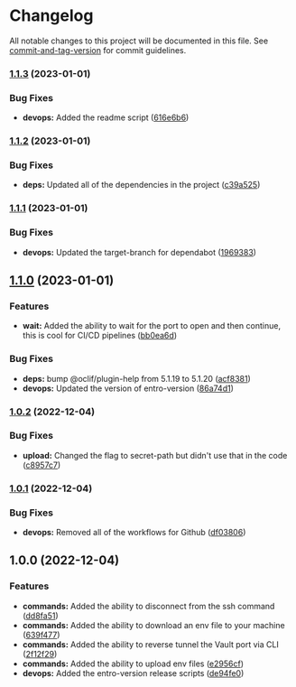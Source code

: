 # Changelog

All notable changes to this project will be documented in this file. See [commit-and-tag-version](https://github.com/absolute-version/commit-and-tag-version) for commit guidelines.

### [1.1.3](https://github.com/entrostat/entro-vault/compare/v1.1.2...v1.1.3) (2023-01-01)


### Bug Fixes

* **devops:** Added the readme script ([616e6b6](https://github.com/entrostat/entro-vault/commit/616e6b64315128014c79aa1c781a2ab204587bb9))

### [1.1.2](https://github.com/entrostat/entro-vault/compare/v1.1.1...v1.1.2) (2023-01-01)


### Bug Fixes

* **deps:** Updated all of the dependencies in the project ([c39a525](https://github.com/entrostat/entro-vault/commit/c39a525d718c884af10026c2d29505f54f59daec))

### [1.1.1](https://github.com/entrostat/entro-vault/compare/v1.1.0...v1.1.1) (2023-01-01)


### Bug Fixes

* **devops:** Updated the target-branch for dependabot ([1969383](https://github.com/entrostat/entro-vault/commit/19693837fd1d26f3905423c77c810d286a6b8342))

## [1.1.0](https://github.com/entrostat/entro-vault/compare/v1.0.2...v1.1.0) (2023-01-01)


### Features

* **wait:** Added the ability to wait for the port to open and then continue, this is cool for CI/CD pipelines ([bb0ea6d](https://github.com/entrostat/entro-vault/commit/bb0ea6d5fbd18a413442f216c45e1f8cf2231973))


### Bug Fixes

* **deps:** bump @oclif/plugin-help from 5.1.19 to 5.1.20 ([acf8381](https://github.com/entrostat/entro-vault/commit/acf8381f2b98ed79800bb4c82758be9d7fdd6bf2))
* **devops:** Updated the version of entro-version ([86a74d1](https://github.com/entrostat/entro-vault/commit/86a74d12514eb02ba15f62c0dddc6b44935c55ff))

### [1.0.2](https://github.com/entrostat/entro-vault/compare/v1.0.1...v1.0.2) (2022-12-04)


### Bug Fixes

* **upload:** Changed the flag to secret-path but didn't use that in the code ([c8957c7](https://github.com/entrostat/entro-vault/commit/c8957c757e06dfbf18486e8f7a2d933f3d6ed12c))

### [1.0.1](https://github.com/entrostat/entro-vault/compare/v1.0.0...v1.0.1) (2022-12-04)


### Bug Fixes

* **devops:** Removed all of the workflows for Github ([df03806](https://github.com/entrostat/entro-vault/commit/df03806fc88cecab558c94a76aba39bf0d7c669b))

## 1.0.0 (2022-12-04)


### Features

* **commands:** Added the ability to disconnect from the ssh command ([dd8fa51](https://github.com/entrostat/entro-vault/commit/dd8fa51b95576a0cfc7173c19a7c3af6e7bf79b3))
* **commands:** Added the ability to download an env file to your machine ([639f477](https://github.com/entrostat/entro-vault/commit/639f477cdd3d071e2d11be124187154e227bc838))
* **commands:** Added the ability to reverse tunnel the Vault port via CLI ([2f12f29](https://github.com/entrostat/entro-vault/commit/2f12f29f6b99385da1d807984c878bc2f0809832))
* **commands:** Added the ability to upload env files ([e2956cf](https://github.com/entrostat/entro-vault/commit/e2956cf4dfba3d38ae4318f0f15103fdaca24106))
* **devops:** Added the entro-version release scripts ([de94fe0](https://github.com/entrostat/entro-vault/commit/de94fe0860a2746b79a49ff5d521204c9cd6f9aa))
